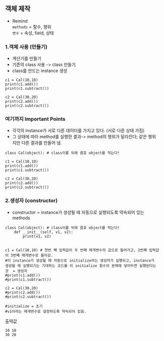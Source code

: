 ## 객체 제작
+ Remind <br>
`methods` = 함수, 행위 <br>
`변수` = 속성, field, 상태   <br>
### 1.객체 사용 (만들기)
+ 계산기를 만들기
+ 기존의 class 사용 -> class 만들기
+ class를 만드는 instance 생성
```
c1 = Cal(10,10)
print(c1.add())
print(c1.subtract())

c2 = Cal(30,20)
print(c2.add())
print(c2.subtract())
```
### 여기까지 Important Points
+ 각각의 instance가 서로 다른 데이터를 가지고 있다. (서로 다른 상태 가짐)
+ 그 상태에 따라 method를 실행한 결과-> method의 행위가 달라진다; 같은 행위지만 다른 결과를 만들어 냄.
  
```
class Cal(object): # class이름 뒤에 괄호 object를 적는다!
    
c1 = Cal(10,10)
print(c1.add())
print(c1.subtract())

c2 = Cal(30,20)
print(c2.add())
print(c2.subtract())
```
  
### 2.생성자 (constructor)
+ constructor = instance가 생성될 때 자동으로 실행되도록 약속되어 있는 methods
```
class Cal(object): # class이름 뒤에 괄호 object를 적는다!
    def __init__(self, v1, v2):
        print(v1, v2)


c1 = Cal(10,10) # 첫번 째 입력값이 두 번째 매개변수의 값으로 들어가고, 2번째 입력값이 3번째 매개변수로 들어감.
#이 instance가 생성될 때 자동으로 initialize라는 생성자가 실행되고, instance가 생성될 때 실행되기는 기대하는 코드를 이 initialize 함수의 본체에 넣어두면 실행된다는 것  = 생성자
#print(c1.add())
#print(c1.subtract())

c2 = Cal(30,20)
#print(c2.add())
#print(c2.subtract())

#initialize = 초기
#v1이라는 매개변수로 설정하도록 약속되어 있음.
```
출력값
```
10 10
30 20
```
